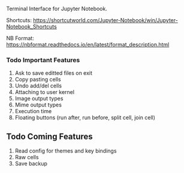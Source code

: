 Terminal Interface for Jupyter Notebook.

Shortcuts: https://shortcutworld.com/Jupyter-Notebook/win/Jupyter-Notebook_Shortcuts

NB Format: https://nbformat.readthedocs.io/en/latest/format_description.html

### Todo Important Features
1. Ask to save editted files on exit
1. Copy pasting cells
1. Undo add/del cells
1. Attaching to user kernel
1. Image output types
1. Mime output types
1. Execution time
1. Floating buttons (run after, run before, split cell, join cell)


## Todo Coming Features
1. Read config for themes and key bindings
1. Raw cells
1. Save backup